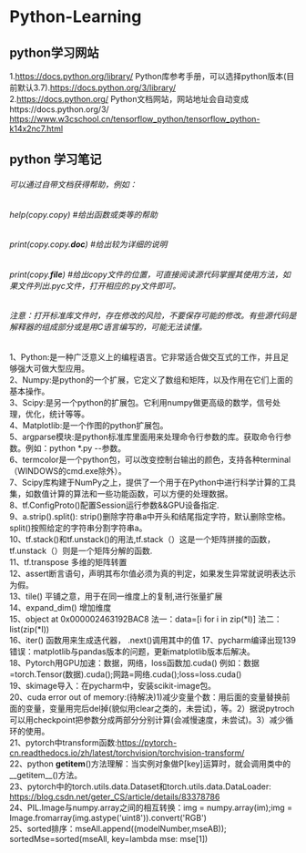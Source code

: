 # Python-Learning
## python学习网站  
1.https://docs.python.org/library/  Python库参考手册，可以选择python版本(目前默认3.7).https://docs.python.org/3/library/  
2.https://docs.python.org/  Python文档网站，网站地址会自动变成https://docs.python.org/3/  
https://www.w3cschool.cn/tensorflow_python/tensorflow_python-k14x2nc7.html  

## python 学习笔记  
###### 可以通过自带文档获得帮助，例如：   
###### help(copy.copy)  #给出函数或类等的帮助   
###### print(copy.copy.__doc__)  #给出较为详细的说明   
###### print(copy.__file__)  #给出copy文件的位置，可直接阅读源代码掌握其使用方法，如果文件列出.pyc文件，打开相应的.py文件即可。  
###### 注意：打开标准库文件时，存在修改的风险，不要保存可能的修改。有些源代码是解释器的组成部分或是用C语言编写的，可能无法读懂。
1、Python:是一种广泛意义上的编程语言。它非常适合做交互式的工作，并且足够强大可做大型应用。  
2、Numpy:是python的一个扩展，它定义了数组和矩阵，以及作用在它们上面的基本操作。  
3、Scipy:是另一个python的扩展包。它利用numpy做更高级的数学，信号处理，优化，统计等等。  
4、Matplotlib:是一个作图的python扩展包。  
5、argparse模块:是python标准库里面用来处理命令行参数的库。获取命令行参数。例如：python *.py --参数。  
6、termcolor是一个python包，可以改变控制台输出的颜色，支持各种terminal（WINDOWS的cmd.exe除外）。  
7、Scipy库构建于NumPy之上，提供了一个用于在Python中进行科学计算的工具集，如数值计算的算法和一些功能函数，可以方便的处理数据。  
8、tf.ConfigProto()配置Session运行参数&&GPU设备指定.  
9、a.strip().split(): strip()删除字符串a中开头和结尾指定字符，默认删除空格。split()按照给定的字符串分割字符串a。  
10、tf.stack()和tf.unstack()的用法,tf.stack（）这是一个矩阵拼接的函数，tf.unstack（）则是一个矩阵分解的函数.  
11、tf.transpose 多维的矩阵转置  
12、assert断言语句，声明其布尔值必须为真的判定，如果发生异常就说明表达示为假。  
13、tile() 平铺之意，用于在同一维度上的复制,进行张量扩展  
14、expand_dim() 增加维度  
15、object at 0x000002463192BAC8  法一：data=[i for i in zip(*I)]   法二：list(zip(*I))  
16、iter() 函数用来生成迭代器， .next()调用其中的值
17、pycharm编译出现139错误：matplotlib与pandas版本的问题，更新matplotlib版本后解决。  
18、Pytorch用GPU加速：数据，网络，loss函数加.cuda() 例如：数据=torch.Tensor(数据).cuda();网路=网络.cuda();loss=loss.cuda()  
19、skimage导入：在pycharm中，安装scikit-image包。  
20、cuda error out of memory:(待解决)1)减少变量个数：用后面的变量替换前面的变量，变量用完后del掉(貌似用clear之类的，未尝试)，等。2）据说pytroch可以用checkpoint把参数分成两部分分别计算(会减慢速度，未尝试)。3）减少循环的使用。  
21、pytorch中transform函数:https://pytorch-cn.readthedocs.io/zh/latest/torchvision/torchvision-transform/  
22、python __getitem__()方法理解：当实例对象做P[key]运算时，就会调用类中的__getitem__()方法。   
23、pytorch中的torch.utils.data.Dataset和torch.utils.data.DataLoader: https://blog.csdn.net/geter_CS/article/details/83378786  
24、PIL.Image与numpy.array之间的相互转换：img = numpy.array(im);img = Image.fromarray(img.astype('uint8')).convert('RGB')    
25、sorted排序：mseAll.append((modelNumber,mseAB));        sortedMse=sorted(mseAll, key=lambda mse: mse[1])
